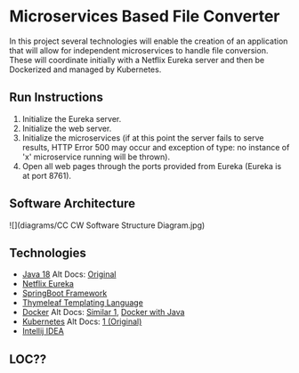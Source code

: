 # Microservices Based File Converter
In this project several technologies will enable the creation of an application that will allow for independent microservices to handle file conversion. These will coordinate initially with a Netflix Eureka server and then be Dockerized and managed by Kubernetes.

## Run Instructions
1. Initialize the Eureka server.
2. Initialize the web server.
3. Initialize the microservices (if at this point the server fails to serve results, HTTP Error 500 may occur and exception of type: no instance of 'x' microservice running will be thrown).
4. Open all web pages through the ports provided from Eureka (Eureka is at port 8761).

## Software Architecture

![](diagrams/CC CW Software Structure Diagram.jpg)

## Technologies
- [Java 18](https://howtodoinjava.com/java-version-wise-features-history/) Alt Docs: [Original](https://docs.oracle.com/en/java/javase/18/)
- [Netflix Eureka](https://cloud.spring.io/spring-cloud-netflix/reference/html/)
- [SpringBoot Framework](https://docs.spring.io/spring-boot/docs/current/reference/html/)
- [Thymeleaf Templating Language](https://www.thymeleaf.org/doc/tutorials/3.0/usingthymeleaf.html)
- [Docker](https://spring.io/guides/gs/spring-boot-docker/) Alt Docs: [Similar 1](https://spring.io/guides/topicals/spring-boot-docker/), [Docker with Java](https://docs.docker.com/language/java/)
- [Kubernetes](https://docs.spring.io/spring-cloud-kubernetes/docs/current/reference/html/) Alt Docs: [1 (Original)](https://kubernetes.io/docs/home/)
- [Intellij IDEA](https://www.jetbrains.com/help/idea/2022.1/spring-support.html)

## LOC??